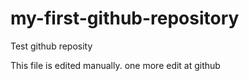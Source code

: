# my-first-github-repository
Test github reposity

This file is edited manually. one more edit at github
